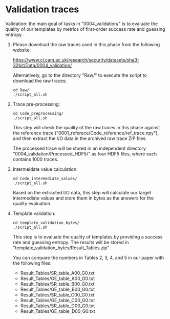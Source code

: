 # Validation traces

Validation: the main goal of tasks in "0004_validation/" is to evaluate the quality of our templates by metrics of first-order success rate and guessing entropy.

1. Please download the raw traces used in this phase from the following website:

	https://www.cl.cam.ac.uk/research/security/datasets/sha3-32bit/Data/0004_validation/

   Alternatively, go to the directory "Raw/" to execute the script to download the raw traces:

	`cd Raw/`  
	`./script_all.sh`  

2. Trace pre-processing:

	`cd Code_preprocessing/`  
	`./script_all.sh`  

   This step will check the quality of the raw traces in this phase against the reference trace ("0001_referece/Code_reference/ref_trace.npy"), and then extract the I/O data in the archived raw trace ZIP files.

   The processed trace will be stored in an independent directory "0004_validation/Processed_HDF5/" as four HDF5 files, where each contains 1000 traces.

3. Intermeidate value calculation:

	`cd Code_intermediate_values/`  
	`./script_all.sh`  

   Based on the extracted I/O data, this step will calculate our target intermediate values and store them in bytes as the answers for the quality evaluation.

4. Template validation:

	`cd template_validation_bytes/`  
	`./script_all.sh`  

   This step is to evaluate the quality of templates by providing a success rate and guessing entropy. The results will be stored in "template_validation_bytes/Result_Tables.zip"

   You can compare the numbers in Tables 2, 3, 4, and 5 in our paper with the following files:

   - Result_Tables/SR_table_A00_G0.txt
   - Result_Tables/GE_table_A00_G0.txt
   - Result_Tables/SR_table_B00_G0.txt
   - Result_Tables/GE_table_B00_G0.txt
   - Result_Tables/SR_table_C00_G0.txt
   - Result_Tables/GE_table_C00_G0.txt
   - Result_Tables/SR_table_D00_G0.txt
   - Result_Tables/GE_table_D00_G0.txt
